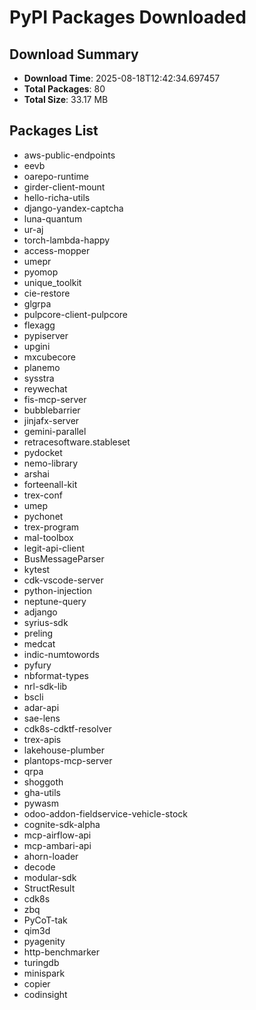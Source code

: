 # PyPI Packages Downloaded

## Download Summary
- **Download Time**: 2025-08-18T12:42:34.697457
- **Total Packages**: 80
- **Total Size**: 33.17 MB

## Packages List
- aws-public-endpoints
- eevb
- oarepo-runtime
- girder-client-mount
- hello-richa-utils
- django-yandex-captcha
- luna-quantum
- ur-aj
- torch-lambda-happy
- access-mopper
- umepr
- pyomop
- unique_toolkit
- cie-restore
- glgrpa
- pulpcore-client-pulpcore
- flexagg
- pypiserver
- upgini
- mxcubecore
- planemo
- sysstra
- reywechat
- fis-mcp-server
- bubblebarrier
- jinjafx-server
- gemini-parallel
- retracesoftware.stableset
- pydocket
- nemo-library
- arshai
- forteenall-kit
- trex-conf
- umep
- pychonet
- trex-program
- mal-toolbox
- legit-api-client
- BusMessageParser
- kytest
- cdk-vscode-server
- python-injection
- neptune-query
- adjango
- syrius-sdk
- preling
- medcat
- indic-numtowords
- pyfury
- nbformat-types
- nrl-sdk-lib
- bscli
- adar-api
- sae-lens
- cdk8s-cdktf-resolver
- trex-apis
- lakehouse-plumber
- plantops-mcp-server
- qrpa
- shoggoth
- gha-utils
- pywasm
- odoo-addon-fieldservice-vehicle-stock
- cognite-sdk-alpha
- mcp-airflow-api
- mcp-ambari-api
- ahorn-loader
- decode
- modular-sdk
- StructResult
- cdk8s
- zbq
- PyCoT-tak
- qim3d
- pyagenity
- http-benchmarker
- turingdb
- minispark
- copier
- codinsight
